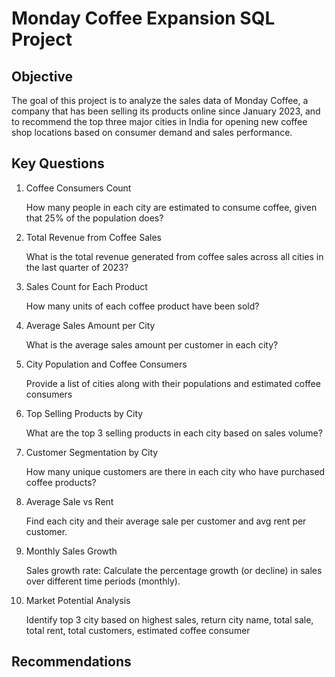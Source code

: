 # Monday Coffee Expansion SQL Project
## Objective
The goal of this project is to analyze the sales data of Monday Coffee, a company that has been selling its products online since January 2023, and to recommend the top three major cities in India for opening new coffee shop locations based on consumer demand and sales performance.

## Key Questions
1. Coffee Consumers Count
   
   How many people in each city are estimated to consume coffee, given that 25% of the              population does?
2. Total Revenue from Coffee Sales
   
   What is the total revenue generated from coffee sales across all cities in the last quarter      of 2023?
3. Sales Count for Each Product
   
   How many units of each coffee product have been sold?
4. Average Sales Amount per City
   
   What is the average sales amount per customer in each city?
5. City Population and Coffee Consumers
    
   Provide a list of cities along with their populations and estimated coffee consumers
6. Top Selling Products by City
    
   What are the top 3 selling products in each city based on sales volume?
7. Customer Segmentation by City

   How many unique customers are there in each city who have purchased coffee products?
8. Average Sale vs Rent

   Find each city and their average sale per customer and avg rent per customer.
9. Monthly Sales Growth

   Sales growth rate: Calculate the percentage growth (or decline) in sales over different time     periods (monthly).
   
10. Market Potential Analysis
    
    Identify top 3 city based on highest sales, return city name, total sale, total rent, total      customers, estimated coffee consumer

##  Recommendations
